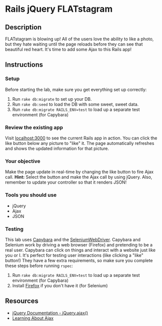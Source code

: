 # Rails jQuery FLATstagram

## Description

FLATstagram is blowing up! All of the users love the ability to like a photo, but they hate waiting until the page reloads before they can see that beautiful red heart. It's time to add some Ajax to this Rails app!

## Instructions

### Setup

Before starting the lab, make sure you get everything set up correctly:

1. Run `rake db:migrate` to set up your DB.
2. Run `rake db:seed` to load the DB with some sweet, sweet data.
3. Run `rake db:migrate RAILS_ENV=test` to load up a separate test environment (for Capybara)

### Review the existing app

Visit [localhost:3000](http://localhost:3000) to see the current Rails app in action. You can click the like button below any picture to "like" it. The page automatically refreshes and shows the updated information for that picture.

### Your objective

Make the page update in real-time by changing the like button to fire Ajax call. __Hint:__ Select the button and make the Ajax call by using jQuery. Also, remember to update your controller so that it renders JSON!

### Tools you should use

- jQuery
- Ajax
- JSON

### Testing

This lab uses [Capybara](https://github.com/jnicklas/capybara) and the [SeleniumWebDriver](http://docs.seleniumhq.org/projects/webdriver/). Capybara and Selenium work by driving a web browser (Firefox) and pretending to be a real user. Capybara can click on things and interact with a website just like you or I. It's perfect for testing user interactions (like clicking a "like" button!) They have a few extra requirements, so make sure you complete these steps before running `rspec`:

1. Run `rake db:migrate RAILS_ENV=test` to load up a separate test environment (for Capybara)
2. Install [Firefox](https://www.mozilla.org/en-US/firefox/new/) if you don't have it (for Selenium)

## Resources

- [jQuery Documentation - jQuery.ajax()](http://api.jquery.com/jquery.ajax/)
- [Learning About Ajax](http://blog.flatironschool.com/post/56146220219/learning-about-ajax)